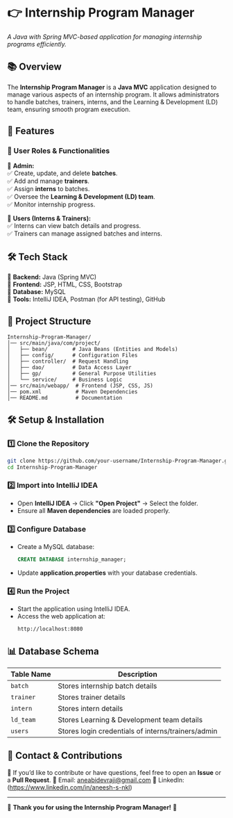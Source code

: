 # 👉 Internship Program Manager
_A Java with Spring MVC-based application for managing internship programs efficiently._

## 📚 Overview
The **Internship Program Manager** is a **Java MVC** application designed to manage various aspects of an internship program. It allows administrators to handle batches, trainers, interns, and the Learning & Development (LD) team, ensuring smooth program execution.

## 🚀 Features

### 🔹 User Roles & Functionalities

👤 **Admin:**  
✅ Create, update, and delete **batches**.  
✅ Add and manage **trainers**.  
✅ Assign **interns** to batches.  
✅ Oversee the **Learning & Development (LD) team**.  
✅ Monitor internship progress.  

👥 **Users (Interns & Trainers):**  
✅ Interns can view batch details and progress.  
✅ Trainers can manage assigned batches and interns.  

## 🛠️ Tech Stack

🔹 **Backend:** Java (Spring MVC)  
🔹 **Frontend:** JSP, HTML, CSS, Bootstrap  
🔹 **Database:** MySQL  
🔹 **Tools:** IntelliJ IDEA, Postman (for API testing), GitHub  

## 📂 Project Structure
```
Internship-Program-Manager/
️│── src/main/java/com/project/
️│   ├── bean/        # Java Beans (Entities and Models)
️│   ├── config/      # Configuration Files
️│   ├── controller/  # Request Handling
️│   ├── dao/         # Data Access Layer
️│   ├── gp/          # General Purpose Utilities
️│   └── service/     # Business Logic
️│── src/main/webapp/  # Frontend (JSP, CSS, JS)
️│── pom.xml           # Maven Dependencies
️│── README.md         # Documentation
```

## 🛠️ Setup & Installation

### 1️⃣ Clone the Repository
```sh
git clone https://github.com/your-username/Internship-Program-Manager.git
cd Internship-Program-Manager
```

### 2️⃣ Import into IntelliJ IDEA
- Open **IntelliJ IDEA** → Click **"Open Project"** → Select the folder.  
- Ensure all **Maven dependencies** are loaded properly.  

### 3️⃣ Configure Database
- Create a MySQL database:
  ```sql
  CREATE DATABASE internship_manager;
  ```
- Update **application.properties** with your database credentials.

### 4️⃣ Run the Project
- Start the application using IntelliJ IDEA.
- Access the web application at:
  ```
  http://localhost:8080
  ```

## 📊 Database Schema

| Table Name  | Description |
|-------------|------------|
| `batch` | Stores internship batch details |
| `trainer` | Stores trainer details |
| `intern` | Stores intern details |
| `ld_team` | Stores Learning & Development team details |
| `users` | Stores login credentials of interns/trainers/admin |



## 📩 Contact & Contributions
🔹 If you’d like to contribute or have questions, feel free to open an **Issue** or a **Pull Request**.
📩 Email: aneabidevraji@gmail.com
🔗 LinkedIn: (https://www.linkedin.com/in/aneesh-s-nkl)



---

💪 **Thank you for using the Internship Program Manager!** 🚀

